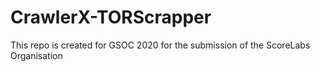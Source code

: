 # CrawlerX-TORScrapper
This repo is created for GSOC 2020 for the submission of the ScoreLabs Organisation
